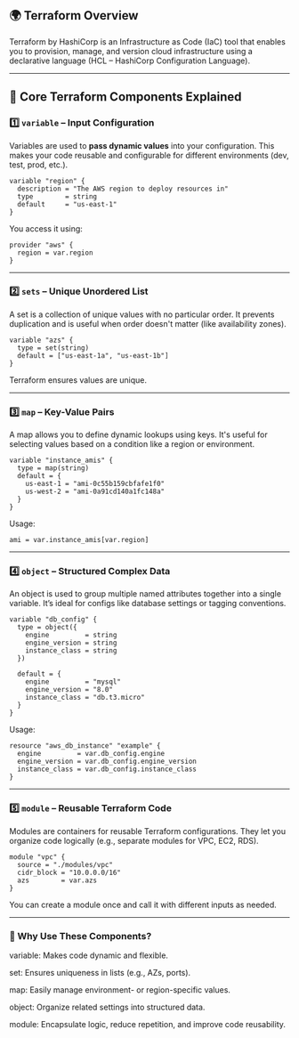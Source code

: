 ## 🌍 Terraform Overview

Terraform by HashiCorp is an Infrastructure as Code (IaC) tool that enables you to provision, manage, and version cloud infrastructure using a declarative language (HCL – HashiCorp Configuration Language).

---

## 🧱 Core Terraform Components Explained

### 1️⃣ `variable` – Input Configuration

Variables are used to **pass dynamic values** into your configuration. This makes your code reusable and configurable for different environments (dev, test, prod, etc.).

```hcl
variable "region" {
  description = "The AWS region to deploy resources in"
  type        = string
  default     = "us-east-1"
}
```
You access it using:
```hcl
provider "aws" {
  region = var.region
}
```
---

### 2️⃣ `sets` – Unique Unordered List
A set is a collection of unique values with no particular order. It prevents duplication and is useful when order doesn't matter (like availability zones).

```hcl
variable "azs" {
  type = set(string)
  default = ["us-east-1a", "us-east-1b"]
}
```
Terraform ensures values are unique.

---

### 3️⃣ `map` – Key-Value Pairs
A map allows you to define dynamic lookups using keys. It's useful for selecting values based on a condition like a region or environment.

```hcl
variable "instance_amis" {
  type = map(string)
  default = {
    us-east-1 = "ami-0c55b159cbfafe1f0"
    us-west-2 = "ami-0a91cd140a1fc148a"
  }
}
```
Usage:

```hcl
ami = var.instance_amis[var.region]
```

---

### 4️⃣ `object` – Structured Complex Data
An object is used to group multiple named attributes together into a single variable. It’s ideal for configs like database settings or tagging conventions.

```hcl
variable "db_config" {
  type = object({
    engine         = string
    engine_version = string
    instance_class = string
  })

  default = {
    engine         = "mysql"
    engine_version = "8.0"
    instance_class = "db.t3.micro"
  }
}
```
Usage:

```hcl
resource "aws_db_instance" "example" {
  engine         = var.db_config.engine
  engine_version = var.db_config.engine_version
  instance_class = var.db_config.instance_class
}
```
---

### 5️⃣ `module` – Reusable Terraform Code
Modules are containers for reusable Terraform configurations. They let you organize code logically (e.g., separate modules for VPC, EC2, RDS).

```hcl
module "vpc" {
  source = "./modules/vpc"
  cidr_block = "10.0.0.0/16"
  azs        = var.azs
}
```
You can create a module once and call it with different inputs as needed.

--- 

### 🚀 Why Use These Components?
variable: Makes code dynamic and flexible.

set: Ensures uniqueness in lists (e.g., AZs, ports).

map: Easily manage environment- or region-specific values.

object: Organize related settings into structured data.

module: Encapsulate logic, reduce repetition, and improve code reusability.
